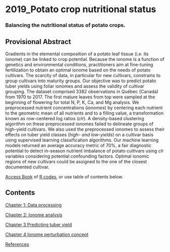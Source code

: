 # 2019_Potato crop nutritional status

### Balancing the nutritional status of potato crops.

## Provisional Abstract

Gradients in the elemental composition of a potato leaf tissue (_i.e._ its ionome) can be linked to crop potential. Because the ionome is a function of genetics and environmental conditions, practitioners aim at fine-tuning fertilization to obtain an optimal ionome based on the needs of potato cultivars. The scarcity of data, in particular for new cultivars, constrains to group cultivars into maturity groups. Our objective was to predict potato tuber yields using foliar ionomes and assess the validity of cultivar grouping. The dataset comprised 3382 observations in Québec (Canada) from 1970 to 2017. The first mature leaves from top were sampled at the beginning of flowering for total N, P, K, Ca, and Mg analysis. We preprocessed nutrient concentrations (_ionomes_) by centering each nutrient to the geometric mean of all nutrients and to a filling value, a transformation known as row-centered log ratios (_clr_). A density-based clustering algorithm on these preprocessed ionomes failed to delineate groups of high-yield cultivars. We also used the preprocessed ionomes to assess their effects on tuber yield classes (_high- and low-yields_) on a cultivar basis using supervised learning classification algorithms.  Our machine learning models returned an average accuracy metric of 70%, a fair diagnostic potential to detect in-season nutrient imbalance of potato cultivars using _clr_ variables considering potential confounding factors. Optimal ionomic regions of new cultivars could be assigned to the one of the closest documented cultivar.


[Access Book](https://rgoals.github.io/2019_PotatoCrop-nutritional-status/) of [R codes](https://github.com/rgoals/2019_PotatoCrop-nutritional-status), or use table of contents below.


## Contents

[Chapter 1: Data processing](https://rgoals.github.io/2019_PotatoCrop-nutritional-status/index.html)

[Chapter 2: Ionome analysis](https://rgoals.github.io/2019_PotatoCrop-nutritional-status/Chapter-Clustering.html)

[Chapter 3 Predicting tuber yield](https://rgoals.github.io/2019_PotatoCrop-nutritional-status/Chapter-Modeling.html)

[Chapter 4 Ionome perturbation concept](https://rgoals.github.io/2019_PotatoCrop-nutritional-status/Chapter-Perturbation-vector.html)

[References](https://rgoals.github.io/2019_PotatoCrop-nutritional-status/references.html)
